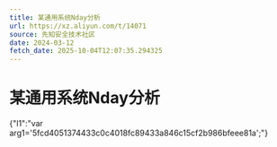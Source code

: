 ```yaml
---
title: 某通用系统Nday分析
url: https://xz.aliyun.com/t/14071
source: 先知安全技术社区
date: 2024-03-12
fetch_date: 2025-10-04T12:07:35.294325
---
```


# 某通用系统Nday分析

{"l1":"var arg1='5fcd4051374433c0c4018fc89433a846c15cf2b986bfeee81a';"}